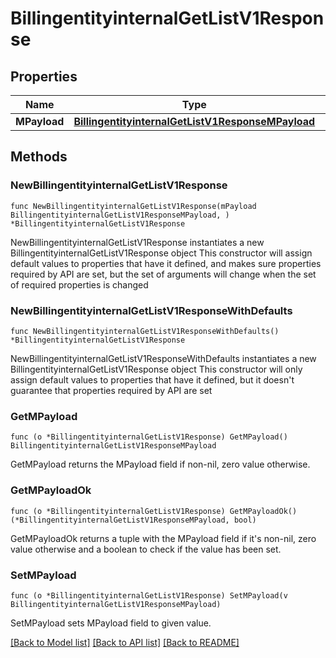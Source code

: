 # BillingentityinternalGetListV1Response

## Properties

Name | Type | Description | Notes
------------ | ------------- | ------------- | -------------
**MPayload** | [**BillingentityinternalGetListV1ResponseMPayload**](BillingentityinternalGetListV1ResponseMPayload.md) |  | 

## Methods

### NewBillingentityinternalGetListV1Response

`func NewBillingentityinternalGetListV1Response(mPayload BillingentityinternalGetListV1ResponseMPayload, ) *BillingentityinternalGetListV1Response`

NewBillingentityinternalGetListV1Response instantiates a new BillingentityinternalGetListV1Response object
This constructor will assign default values to properties that have it defined,
and makes sure properties required by API are set, but the set of arguments
will change when the set of required properties is changed

### NewBillingentityinternalGetListV1ResponseWithDefaults

`func NewBillingentityinternalGetListV1ResponseWithDefaults() *BillingentityinternalGetListV1Response`

NewBillingentityinternalGetListV1ResponseWithDefaults instantiates a new BillingentityinternalGetListV1Response object
This constructor will only assign default values to properties that have it defined,
but it doesn't guarantee that properties required by API are set

### GetMPayload

`func (o *BillingentityinternalGetListV1Response) GetMPayload() BillingentityinternalGetListV1ResponseMPayload`

GetMPayload returns the MPayload field if non-nil, zero value otherwise.

### GetMPayloadOk

`func (o *BillingentityinternalGetListV1Response) GetMPayloadOk() (*BillingentityinternalGetListV1ResponseMPayload, bool)`

GetMPayloadOk returns a tuple with the MPayload field if it's non-nil, zero value otherwise
and a boolean to check if the value has been set.

### SetMPayload

`func (o *BillingentityinternalGetListV1Response) SetMPayload(v BillingentityinternalGetListV1ResponseMPayload)`

SetMPayload sets MPayload field to given value.



[[Back to Model list]](../README.md#documentation-for-models) [[Back to API list]](../README.md#documentation-for-api-endpoints) [[Back to README]](../README.md)


